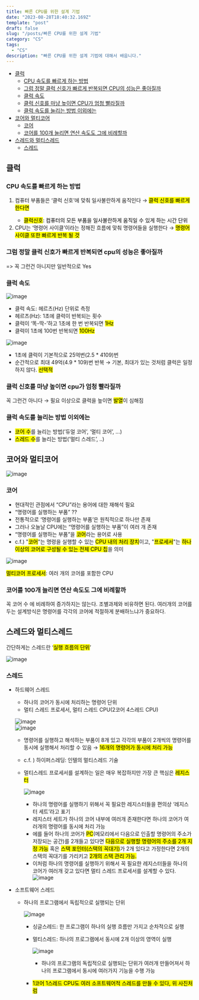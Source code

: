 ```yaml
---
title: 빠른 CPU를 위한 설계 기법
date: "2023-08-28T18:40:32.169Z"
template: "post"
draft: false
slug: "/posts/빠른 CPU를 위한 설계 기법"
category: "CS"
tags:
  - "CS"
description: "빠른 CPU를 위한 설계 기법에 대해서 배웁니다."
---
```


- [클럭](#클럭)
  - [CPU 속도를 빠르게 하는 방법](#cpu-속도를-빠르게-하는-방법)
  - [그럼 정말 클럭 신호가 빠르게 반복되면 CPU의 성능은 좋아질까](#그럼-정말-클럭-신호가-빠르게-반복되면-cpu의-성능은-좋아질까)
  - [클럭 속도](#클럭-속도)
  - [클럭 신호를 마냥 높이면 CPU가 엄청 빨라질까](#클럭-신호를-마냥-높이면-cpu가-엄청-빨라질까)
  - [클럭 속도를 늘리는 방법 이외에는](#클럭-속도를-늘리는-방법-이외에는)
- [코어와 멀티코어](#코어와-멀티코어)
  - [코어](#코어)
  - [코어를 100개 늘리면 연산 속도도 그에 비례할까](#코어를-100개-늘리면-연산-속도도-그에-비례할까)
- [스레드와 멀티스레드](#스레드와-멀티스레드)
  - [스레드](#스레드)

## 클럭

### CPU 속도를 빠르게 하는 방법

1. 컴퓨터 부품들은 ‘클럭 신호’에 맞춰 일사불란하게 움직인다 → <Mark>클럭 신호를 빠르게 한다면
   - <Mark>클럭신호</Mark>: 컴퓨터의 모든 부품을 일사불란하게 움직일 수 있게 하는 시간 단위
2. CPU는 ‘명령어 사이클’이라는 정해진 흐름에 맞춰 명령어들을 실행한다 → <Mark>명령어 사이클 또한 빠르게 반복 될 것

### 그럼 정말 클럭 신호가 빠르게 반복되면 cpu의 성능은 좋아질까

=> 꼭 그런건 아니지만 일반적으로 Yes

### 클럭 속도

![image](https://github.com/dltlaos11/CodeSolving/assets/74396128/dc0f7a32-f81b-4783-8de0-baf8fba14125)

- 클럭 속도: 헤르츠(Hz) 단위로 측정
- 헤르츠(Hz): 1초에 클럭이 반복되는 횟수
- 클럭이 ‘똑-딱-’하고 1초에 한 번 반복되면 <Mark>1Hz
- 클럭이 1초에 100번 반복되면 <Mark>100Hz

![image](https://github.com/dltlaos11/CodeSolving/assets/74396128/8eff3334-daf7-4a88-81d6-cc26dddb65e7)

- 1초에 클럭이 기본적으로 25억번(2.5 \* 4109)번
- 순간적으로 최대 49억(4.9 \* 109)번 반복 → 기본, 최대가 있는 것처럼 클럭은 일정하지 않다. <Mark>선택적

### 클럭 신호를 마냥 높이면 cpu가 엄청 빨라질까

꼭 그런건 아니다 → 필요 이상으로 클럭을 높이면 <Mark>발열</Mark>이 심해짐

### 클럭 속도를 늘리는 방법 이외에는

- <Mark>코어 수</Mark>를 늘리는 방법(’듀얼 코어’, ‘멀티 코어’, …)
- <Mark>스레드 수</Mark>를 늘리는 방법(’멀티 스레드’, ..)

## 코어와 멀티코어

![image](https://github.com/dltlaos11/CodeSolving/assets/74396128/8f712274-8871-42fd-8dc4-3c83a23e787e)

### 코어

- 현대적인 관점에서 “CPU”라는 용어에 대한 재해석 필요
- “명령어를 실행하는 부품” ??
- 전통적으로 ‘명령어를 실행하는 부품’은 원칙적으로 하나만 존재
- 그러나 오늘날 CPU에는 “명령어를 실행하는 부품”이 여러 개 존재
- “명령어를 실행하는 부품”을 <Mark>코어</Mark>라는 용어로 사용
- c.f.) "<Mark>코어</Mark>"는 명령을 실행할 수 있는 <Mark>CPU 내의 처리 장치</Mark>이고, "<Mark>프로세서</Mark>"는 <Mark>하나 이상의 코어로 구성될 수 있는 전체 CPU 칩</Mark>을 의미

![image](https://github.com/dltlaos11/CodeSolving/assets/74396128/b972b6ed-baac-4db2-8e66-c120a2976590)

<Mark>멀티코어 프로세서</Mark>: 여러 개의 코어를 포함한 CPU

### 코어를 100개 늘리면 연산 속도도 그에 비례할까

꼭 코어 수 에 비례하여 증가하지는 않는다. 조별과제와 비유하면 된다.
여러개의 코어를 두는 설계방식은 명령어를 각각의 코어에 적절하게 분배하느냐가 중요하다.

## 스레드와 멀티스레드

간단하게는 스레드란 ‘<Mark>실행 흐름의 단위</Mark>’

![image](https://github.com/dltlaos11/CodeSolving/assets/74396128/cc9f3e19-a283-400c-8e12-b93a4e0eb318)

### 스레드

- 하드웨어 스레드

  - 하나의 코어가 동시에 처리하는 명령어 단위
  - 멀티 스레드 프로세서, 멀티 스레드 CPU(2코어 4스레드 CPU)

  ![image](https://github.com/dltlaos11/CodeSolving/assets/74396128/81171e90-9971-4aae-80aa-637bc67394b4)
  </br>
  ![image](https://github.com/dltlaos11/CodeSolving/assets/74396128/0c522fd1-f30b-4294-9407-61d8c67fdc14)

  - 명령어를 실행하고 해석하는 부품이 8개 있고 각각의 부품이 2개씩의 명령어를 동시에 실행해서 처리할 수 있음 → <Mark>16개의 명령어가 동시에 처리 가능
  - c.f. ) 하이퍼스레딩: 인텔의 멀티스레드 기술
  - 멀티스레드 프로세서를 설계하는 일은 매우 복잡하지만 가장 큰 핵심은 <Mark>레지스터

    ![image](https://github.com/dltlaos11/CodeSolving/assets/74396128/d0663fd6-3ce2-424e-8bb5-6cc1be81bca4)

    - 하나의 명령어를 실행하기 위해서 꼭 필요한 레지스터들을 편의상 ‘레지스터 세트’라고 표기
    - 레지스터 세트가 하나의 코어 내부에 여러개 존재한다면 하나의 코어가 여러개의 명령어를 동시에 처리 가능
    - 에를 들어 하나의 코어가 <Mark>PC</Mark>(메모리에서 다음으로 인출할 명령어의 주소가 저장되는 공간)를 2개들고 있다면 <Mark>다음으로 실행할 명령어의 주소를 2개 지정 가능</Mark> 혹은 <Mark>스택 포인터(스택의 꼭대기)</Mark>가 2개 있다고 가정한다면 2개의 스택의 꼭대기를 가리키고 <Mark>2개의 스택 관리 가능.
    - 이처럼 하나의 명령어를 실행하기 위해서 꼭 필요한 레지스터들을 하나의 코어가 여러개 갖고 있다면 멀티 스레드 프로세서를 설계할 수 있다.
      ![image](https://github.com/dltlaos11/CodeSolving/assets/74396128/7ce18bfb-bb36-458d-81c5-5e901badf598)

- 소프트웨어 스레드

  - 하나의 프로그램에서 독립적으로 실행되는 단위

    ![image](https://github.com/dltlaos11/CodeSolving/assets/74396128/7866cfe4-bf27-4b88-93f2-2e33c9472c5c)

    - 싱글스레드: 한 프로그램이 하나의 실행 흐름만 가지고 순차적으로 실행
    - 멀티스레드: 하나의 프로그램에서 동시에 2개 이상의 영역이 실행

      ![image](https://github.com/dltlaos11/CodeSolving/assets/74396128/85158dd1-ca4e-486e-bf50-9f2c4b7528b1)

      - 하나의 프로그램의 독립적으로 실행되는 단위가 여러개 만들어져서 하나의 프로그램에서 동시에 여러가지 기능을 수행 가능

    - <Mark>1코어 1스레드 CPU도 여러 소프트웨어적 스레드를 만들 수 있다, 위 사진처럼
